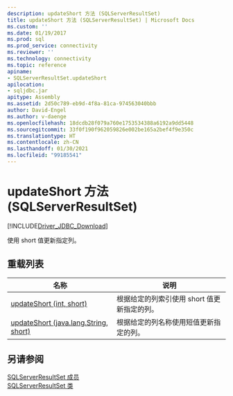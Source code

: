 ```yaml
---
description: updateShort 方法 (SQLServerResultSet)
title: updateShort 方法 (SQLServerResultSet) | Microsoft Docs
ms.custom: ''
ms.date: 01/19/2017
ms.prod: sql
ms.prod_service: connectivity
ms.reviewer: ''
ms.technology: connectivity
ms.topic: reference
apiname:
- SQLServerResultSet.updateShort
apilocation:
- sqljdbc.jar
apitype: Assembly
ms.assetid: 2d50c789-eb9d-4f8a-81ca-974563040bbb
author: David-Engel
ms.author: v-daenge
ms.openlocfilehash: 18dcdb28f079a760e1753534388a6192a9dd5448
ms.sourcegitcommit: 33f0f190f962059826e002be165a2bef4f9e350c
ms.translationtype: HT
ms.contentlocale: zh-CN
ms.lasthandoff: 01/30/2021
ms.locfileid: "99185541"
---
```

# <a name="updateshort-method-sqlserverresultset"></a>updateShort 方法 (SQLServerResultSet)
[!INCLUDE[Driver_JDBC_Download](../../../includes/driver_jdbc_download.md)]

  使用 short 值更新指定列。  
  
## <a name="overload-list"></a>重载列表  
  
|名称|说明|  
|----------|-----------------|  
|[updateShort (int, short)](../../../connect/jdbc/reference/updateshort-method-int-short.md)|根据给定的列索引使用 short 值更新指定的列。|  
|[updateShort (java.lang.String, short)](../../../connect/jdbc/reference/updateshort-method-java-lang-string-short.md)|根据给定的列名称使用短值更新指定的列。|  
  
## <a name="see-also"></a>另请参阅  
 [SQLServerResultSet 成员](../../../connect/jdbc/reference/sqlserverresultset-members.md)   
 [SQLServerResultSet 类](../../../connect/jdbc/reference/sqlserverresultset-class.md)  
  
  
